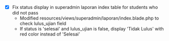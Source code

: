 - [x] Fix status display in superadmin laporan index table for students who did not pass
  - Modified resources/views/superadmin/laporan/index.blade.php to check lulus_ujian field
  - If status is 'selesai' and lulus_ujian is false, display 'Tidak Lulus' with red color instead of 'Selesai'
